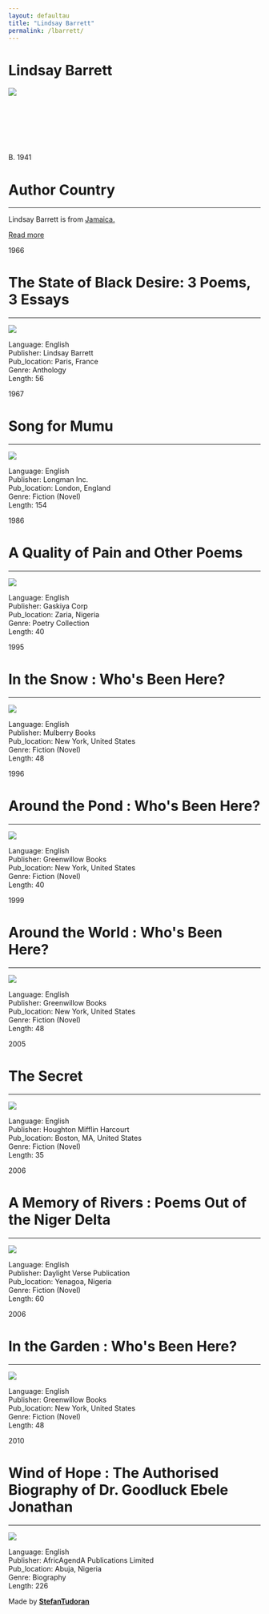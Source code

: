 ```yaml
---
layout: defaultau
title: "Lindsay Barrett"
permalink: /lbarrett/
---
```

<!-- partial:index.partial.html -->
<div class="content">
    <h1>Lindsay Barrett</h1>
    <div class="quote">
        <div><img src="https://upload.wikimedia.org/wikipedia/commons/thumb/4/46/Lindsay_Barrett_%28Ogidi%2C_Nigeria%2C_1983%29.jpg/330px-Lindsay_Barrett_%28Ogidi%2C_Nigeria%2C_1983%29.jpg" class="logo"></div>
    </div>
    <div class="timeline">
        <div style="padding-bottom:100px;"></div>
        <div class="block">
            <div class="date right"><p class="right"> B. 1941 </p></div>
            <div class="dot"></div>
            <div class="left first">
            <div class="author_country">
                <h1>Author Country</h1><hr>
            <div class="aclocation"><p>Lindsay Barrett is from <a href="http://localhost:4000/4">Jamaica.</a></p></div>
                <div class="acreadmore"><a href="https://en.wikipedia.org/wiki/Lindsay_Barrett" target="_blank">Read more</a></div>
            </div>
            </div>
        </div>
        <div class="block">
            <div class="date left"><p class="left">1966</p></div>
            <div class="dot"></div>
            <div class="right">
                <h1>The State of Black Desire: 3 Poems, 3 Essays</h1><hr>
                <p><img src="https://pictures.abebooks.com/inventory/30495603054_2.jpg"></p>
                <p>
                Language: English<br/>
                Publisher: Lindsay Barrett<br/>
                Pub_location: Paris, France<br/>
                Genre: Anthology<br/>
                Length: 56</p>
            </div>
        </div>
        <div class="block">
            <div class="date right"><p class="right">1967</p></div>
            <div class="dot"></div>
            <div class="left hide">
                <h1>Song for Mumu</h1><hr>
                <p><img src="https://pictures.abebooks.com/isbn/9780882580067-us.jpg"></p>
                <p>Language: English<br/>
                Publisher: Longman Inc.<br/>
                Pub_location: London, England<br/>
                Genre: Fiction (Novel)<br/>
                Length: 154</p>
            </div>
        </div>
        <div class="block">
            <div class="date left"><p class="left">1986</p></div>
            <div class="dot"></div>
            <div class="right hide">
                <h1>A Quality of Pain and Other Poems</h1><hr>
                <p><img src="https://books.google.tt/books/content?id=xHIIAQAAIAAJ&printsec=frontcover&img=1&zoom=5&imgtk=AFLRE70_ZGQhlI1eNpapWn2cKMmbZ0GtUKk2ZhEN3GLG54SczK9839LLqCtN4GzIgOZsDWFq8mspGN5c1ZkHTcfYlUYgVrBHXeK6TpBgsHZy_RKPri0RpG0srs-msovXnf3uSDJtvnyT"></p>
                <p>Language: English<br/>
                Publisher: Gaskiya Corp<br/>
                Pub_location: Zaria, Nigeria<br/>
                Genre: Poetry Collection<br/>
                Length: 40</p>
            </div>
        </div>
        <div class="block">
            <div class="date right"><p class="right">1995</p></div>
            <div class="dot"></div>
            <div class="left hide">
                <h1>In the Snow : Who's Been Here?</h1><hr>
                <p><img src="https://images-na.ssl-images-amazon.com/images/I/510AwMC-HBL._AC_UL600_SR600,600_.jpg"></p>
                <p>Language: English<br/>
                Publisher: Mulberry Books<br/>
                Pub_location: New York, United States<br/>
                Genre: Fiction (Novel)<br/>
                Length: 48</p>
            </div>
        </div>
        <div class="block">
            <div class="date left"><p class="left">1996</p></div>
            <div class="dot"></div>
            <div class="right hide">
                <h1>Around the Pond : Who's Been Here?</h1><hr>
                <p><img src="https://m.media-amazon.com/images/I/61yebCDC01L._AC_SY780_.jpg"></p>
                <p>Language: English<br/>
                Publisher: Greenwillow Books<br/>
                Pub_location: New York, United States<br/>
                Genre: Fiction (Novel)<br/>
                Length: 40</p>
            </div>
        </div>
        <div class="block">
            <div class="date right"><p class="right">1999</p></div>
            <div class="dot"></div>
            <div class="left hide">
                <h1>Around the World : Who's Been Here?</h1><hr>
                <p><img src="https://m.media-amazon.com/images/I/61aoP2GzmCL._AC_AC_SY350_QL15_.jpg"></p>
                <p>Language: English<br/>
                Publisher: Greenwillow Books<br/>
                Pub_location: New York, United States<br/>
                Genre: Fiction (Novel)<br/>
                Length: 48</p>
            </div>
        </div>
        <div class="block">
            <div class="date left"><p class="left">2005</p></div>
            <div class="dot"></div>
            <div class="right hide">
                <h1>The Secret</h1><hr>
                <p><img src="https://m.media-amazon.com/images/I/51h5jCc9ydL._AC_SY780_.jpg"></p>
                <p>Language: English<br/>
                Publisher: Houghton Mifflin Harcourt<br/>
                Pub_location: Boston, MA, United States<br/>
                Genre: Fiction (Novel)<br/>
                Length: 35</p>
            </div>
        </div>
        <div class="block">
            <div class="date right"><p class="right">2006</p></div>
            <div class="dot"></div>
            <div class="left hide">
                <h1>A Memory of Rivers : Poems Out of the Niger Delta</h1><hr>
                <p><img src="https://books.google.dm/books/content?id=Q19KAQAAIAAJ&printsec=frontcover&img=1&zoom=1&imgtk=AFLRE71Q0BTsaQ33spWyGUvlqOXklcQHF0MOglOXyWTbKuW81WO_NeITW2nVuE8riEAkY659IhDSFxGr4rE0KctwTL_CasAgwt3wpq4uTVx6_0M7xSXTeJDB5OI8NbT_uoUWOY3Cb_mz"></p>
                <p>Language: English<br/>
                Publisher: Daylight Verse Publication<br/>
                Pub_location: Yenagoa, Nigeria<br/>
                Genre: Fiction (Novel)<br/>
                Length: 60</p>
            </div>
        </div>
        <div class="block">
            <div class="date left"><p class="left">2006</p></div>
            <div class="dot"></div>
            <div class="right hide">
                <h1>In the Garden : Who's Been Here?</h1><hr>
                <p><img src="https://encrypted-tbn0.gstatic.com/images?q=tbn:ANd9GcTccEnlcoo0WiIXvDasIz_VLtYZSJNibY_YLX-ws-Rd0ZHpFfVu"></p>
                <p>Language: English<br/>
                Publisher: Greenwillow Books<br/>
                Pub_location: New York, United States<br/>
                Genre: Fiction (Novel)<br/>
                Length: 48</p>
            </div>
        </div>
        <div class="block">
            <div class="date left"><p class="left">2010</p></div>
            <div class="dot"></div>
            <div class="right hide">
                <h1>Wind of Hope : The Authorised Biography of Dr. Goodluck Ebele Jonathan</h1><hr>
                <p><img src="https://www.marymartin.com/web/imageAction?imageId=157091_med.jpg"></p>
                <p>Language: English<br/>
                Publisher: AfricAgendA Publications Limited<br/>
                Pub_location: Abuja, Nigeria<br/>
                Genre: Biography<br/>
                Length: 226</p>
            </div>
        </div>
        <div id="footer">
        <p id="copyright">Made by&nbsp;<strong><a href="https://www.linkedin.com/in/nicolae-stefan-tudoran-b02291127/" target="_blank">StefanTudoran</a></strong></p>
    </div>
